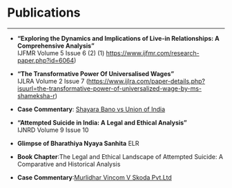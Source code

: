# Publications  

---

- **“Exploring the Dynamics and Implications of Live-in Relationships: A Comprehensive Analysis”**  
  IJFMR Volume 5 Issue 6 (2)	(1)	https://www.ijfmr.com/research-paper.php?id=6064)

- **“The Transformative Power Of Universalised Wages”**  
  IJLRA Volume 2 Issue 7  (https://www.ijlra.com/paper-details.php?isuurl=the-transformative-power-of-universalized-wage-by-ms-shameksha-r) 

- **Case Commentary**: [Shayara Bano vs Union of India](https://www.legalserviceindia.com/legal/article-18518-shayara-bano-vs-union-of-india-landmark-case-on-triple-talaq-and-women-s-rights-in-india.html)  

- **“Attempted Suicide in India: A Legal and Ethical Analysis”**  
  IJNRD Volume 9 Issue 10

- **Glimpse of Bharathiya Nyaya Sanhita** ELR

 - **Book Chapter**:The Legal and Ethical Landscape of Attempted Suicide: A Comparative and Historical Analysis

-  **Case Commentary**:[Murlidhar Vincom V Skoda Pvt.Ltd](https://www.legalserviceindia.com/Legal-Articles/murlidhar-vincom-pvt-ltd-v-skoda-india-pvt-ltd-2024/html)    

